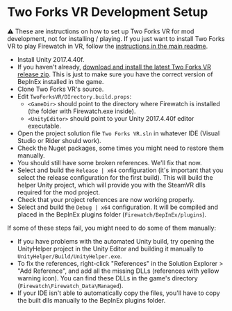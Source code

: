# Two Forks VR Development Setup

:warning: These are instructions on how to set up Two Forks VR for mod development, not for installing / playing. If you just want to install Two Forks VR to play Firewatch in VR, follow the [instructions in the main readme](https://github.com/Raicuparta/nomai-vr#installation).

- Install Unity 2017.4.40f.
- If you haven't already, [download and install the latest Two Forks VR release zip](https://github.com/Raicuparta/two-forks-vr/releases/latest). This is just to make sure you have the correct version of BepInEx installed in the game.
- Clone Two Forks VR's source.
- Edit `TwoForksVR/DIrectory.build.props`:
  - `<GameDir>` should point to the directory where Firewatch is installed (the folder with Firewatch.exe inside).
  - `<UnityEditor>` should point to your Unity 2017.4.40f editor executable.
- Open the project solution file `Two Forks VR.sln` in whatever IDE (Visual Studio or Rider should work).
- Check the Nuget packages, some times you might need to restore them manually.
- You should still have some broken references. We'll fix that now.
- Select and build the `Release | x64` configuration (it's important that you select the release configuration for the first build). This will build the helper Unity project, which will provide you with the SteamVR dlls required for the mod project.
- Check that your project references are now working properly.
- Select and build the `Debug | x64` configuration. It will be compiled and placed in the BepInEx plugins folder (`Firewatch/BepInEx/plugins`).

If some of these steps fail, you might need to do some of them manually:

- If you have problems with the automated Unity build, try opening the UnityHelper project in the Unity Editor and building it manually to `UnityHelper/Build/UnityHelper.exe`.
- To fix the references, right-click "References" in the Solution Explorer > "Add Reference", and add all the missing DLLs (references with yellow warning icon). You can find these DLLs in the game's directory (`Firewatch\Firewatch_Data\Managed`).
- If your IDE isn't able to automatically copy the files, you'll have to copy the built dlls manually to the BepInEx plugins folder.
